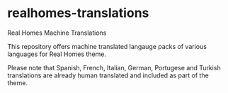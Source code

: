 # realhomes-translations
Real Homes Machine Translations

This repository offers machine translated langauge packs of various languages for Real Homes theme.

Please note that Spanish, French, Italian, German, Portugese and Turkish translations are already human translated and included as part of the theme.
